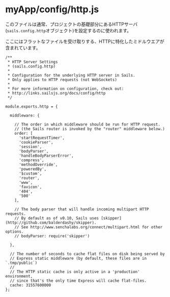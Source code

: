 # myApp/config/http.js

このファイルは通常、プロジェクトの基礎部分にあるHTTPサーバ(`sails.config.http`オブジェクト)を設定するのに使われます。

ここにはフラットなファイルを受け取りする、HTTPに特化したミドルウエアが含まれています。

<docmeta name="uniqueID" value="httpjs768553">
<docmeta name="displayName" value="http.js">

```
/**
 * HTTP Server Settings
 * (sails.config.http)
 *
 * Configuration for the underlying HTTP server in Sails.
 * Only applies to HTTP requests (not WebSockets)
 *
 * For more information on configuration, check out:
 * http://links.sailsjs.org/docs/config/http
 */

module.exports.http = {

  middleware: {

    // The order in which middleware should be run for HTTP request.
    // (the Sails router is invoked by the "router" middleware below.)
    order: [
      'startRequestTimer',
      'cookieParser',
      'session',
      'bodyParser',
      'handleBodyParserError',
      'compress',
      'methodOverride',
      'poweredBy',
      '$custom',
      'router',
      'www',
      'favicon',
      '404',
      '500'
    ],

    // The body parser that will handle incoming multipart HTTP requests.
    // By default as of v0.10, Sails uses [skipper](http://github.com/balderdashy/skipper).
    // See http://www.senchalabs.org/connect/multipart.html for other options.
    // bodyParser: require('skipper')

  },

  // The number of seconds to cache flat files on disk being served by
  // Express static middleware (by default, these files are in `.tmp/public`)
  //
  // The HTTP static cache is only active in a 'production' environment,
  // since that's the only time Express will cache flat-files.
  cache: 31557600000
};

```
